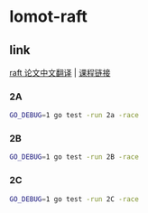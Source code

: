# lomot-raft

## link

[raft 论文中文翻译](https://github.com/maemual/raft-zh_cn/blob/master/raft-zh_cn.md) | [课程链接](https://pdos.csail.mit.edu/6.824/labs/lab-raft.html)

### 2A

```sh
GO_DEBUG=1 go test -run 2a -race
```

### 2B

```sh
GO_DEBUG=1 go test -run 2B -race
```

### 2C

```sh
GO_DEBUG=1 go test -run 2C -race
```
